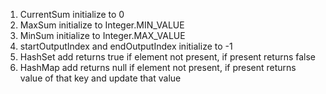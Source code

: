 1. CurrentSum initialize to 0
2. MaxSum initialize to Integer.MIN_VALUE
3. MinSum initialize to Integer.MAX_VALUE
4. startOutputIndex and endOutputIndex initialize to -1
5. HashSet add returns true if element not present, if present returns false
6. HashMap add returns null if element not present, if present returns value of that key and update that value